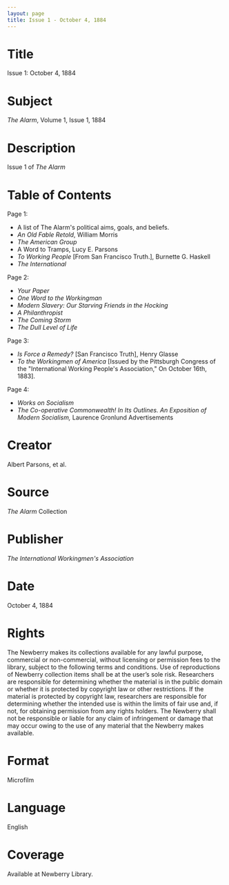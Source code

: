 ```yaml
---
layout: page
title: Issue 1 - October 4, 1884
---
```


# Title
Issue 1: October 4, 1884

# Subject
_The Alarm_, Volume 1, Issue 1, 1884

# Description
Issue 1 of _The Alarm_

# Table of Contents
Page 1:
- A list of The Alarm's political aims, goals, and beliefs. 
- _An Old Fable Retold_, William Morris 
- _The American Group_
- A Word to Tramps, Lucy E. Parsons 
- _To Working People_ [From San Francisco Truth.], Burnette G. Haskell
- _The International_

Page 2:
- _Your Paper_
- _One Word to the Workingman_
- _Modern Slavery: Our Starving Friends in the Hocking_
- _A Philanthropist_
- _The Coming Storm_
- _The Dull Level of Life_

Page 3:
- _Is Force a Remedy?_ [San Francisco Truth], Henry Glasse
- _To the Workingmen of America_ [Issued by the Pittsburgh Congress of the "International Working People's Association," On October 16th, 1883].

Page 4:
- _Works on Socialism_
- _The Co-operative Commonwealth! In Its Outlines. An Exposition of Modern Socialism,_ Laurence Gronlund
Advertisements

# Creator
Albert Parsons, et al.

# Source
_The Alarm_ Collection

# Publisher
_The International Workingmen's Association_

# Date
October 4, 1884

# Rights
The Newberry makes its collections available for any lawful purpose, commercial or non-commercial, without licensing or permission fees to the library, subject to the following terms and conditions. Use of reproductions of Newberry collection items shall be at the user’s sole risk. Researchers are responsible for determining whether the material is in the public domain or whether it is protected by copyright law or other restrictions. If the material is protected by copyright law, researchers are responsible for determining whether the intended use is within the limits of fair use and, if not, for obtaining permission from any rights holders. The Newberry shall not be responsible or liable for any claim of infringement or damage that may occur owing to the use of any material that the Newberry makes available.

# Format
Microfilm

# Language
English

# Coverage
Available at Newberry Library.
